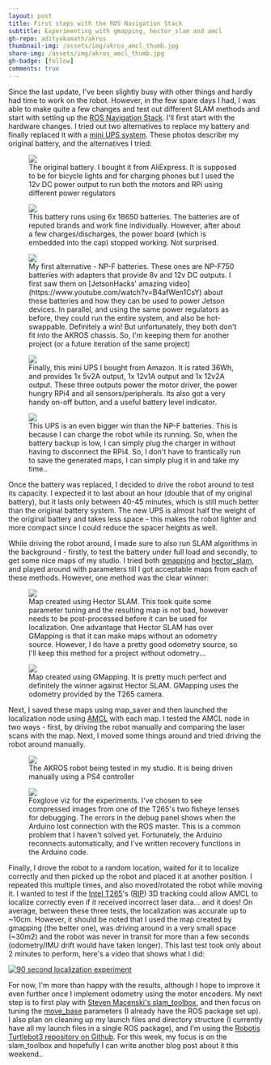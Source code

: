 ```yaml
---
layout: post
title: First steps with the ROS Navigation Stack
subtitle: Experimenting with gmapping, hector_slam and amcl
gh-repo: adityakamath/akros
thumbnail-img: /assets/img/akros_amcl_thumb.jpg
share-img: /assets/img/akros_amcl_thumb.jpg
gh-badge: [follow]
comments: true
---
```


Since the last update, I've been slightly busy with other things and hardly had time to work on the robot. However, in the few spare days I had, I was able to make quite a few changes and test out different SLAM methods and start with setting up the [ROS Navigation Stack](http://wiki.ros.org/navigation). I'll first start with the hardware changes. I tried out two alternatives to replace my battery and finally replaced it with a [mini UPS system](https://www.amazon.nl/gp/product/B07DPTF9VW/ref=ppx_yo_dt_b_asin_title_o01_s02?ie=UTF8&psc=1). These photos describe my original battery, and the alternatives I tried: 

<figure class="aligncenter">
	<img src="https://adityakamath.github.io/assets/img/akros_og_bat1.jpg" />
	<figcaption>The original battery. I bought it from AliExpress. It is supposed to be for bicycle lights and for charging phones but I used the 12v DC power output to run both the motors and RPi using different power regulators</figcaption>
</figure>

<figure class="aligncenter">
	<img src="https://adityakamath.github.io/assets/img/akros_og_bat2.jpg" />
	<figcaption>This battery runs using 6x 18650 batteries. The batteries are of reputed brands and work fine individually. However, after about a few charges/discharges, the power board (which is embedded into the cap) stopped working. Not surprised.</figcaption>
</figure>

<figure class="aligncenter">
	<img src="https://adityakamath.github.io/assets/img/akros_npf_bat.jpg" />
	<figcaption>My first alternative - NP-F batteries. These ones are NP-F750 batteries with adapters that provide 8v and 12v DC outputs. I first saw them on [JetsonHacks' amazing video](https://www.youtube.com/watch?v=B4afWen1CsY) about these batteries and how they can be used to power Jetson devices. In parallel, and using the same power regulators as before, they could run the entire system, and also be hot-swappable. Definitely a win! But unfortunately, they both don't fit into the AKROS chassis. So, I'm keeping them for another project (or a future iteration of the same project)</figcaption>
</figure>
  
<figure class="aligncenter">
	<img src="https://adityakamath.github.io/assets/img/akros_ups_bat1.jpg" />
	<figcaption>Finally, this mini UPS I bought from Amazon. It is rated 36Wh, and provides 1x 5v2A output, 1x 12v1A output and 1x 12v2A output. These three outputs power the motor driver, the power hungry RPi4 and all sensors/peripherals. Its also got a very handy on-off button, and a useful battery level indicator. </figcaption>
</figure>
  
<figure class="aligncenter">
	<img src="https://adityakamath.github.io/assets/img/akros_ups_bat2.jpg" />
	<figcaption>This UPS is an even bigger win than the NP-F batteries. This is because I can charge the robot while its running. So, when the battery backup is low, I can simply plug the charger in without having to disconnect the RPi4. So, I don't have to frantically run to save the generated maps, I can simply plug it in and take my time..</figcaption>
</figure>
  
Once the battery was replaced, I decided to drive the robot around to test its capacity. I expected it to last about an hour (double that of my original battery), but it lasts only between 40-45 minutes, which is still much better than the original battery system. The new UPS is almost half the weight of the original battery and takes less space - this makes the robot lighter and more compact since I could reduce the spacer heights as well.
  
While driving the robot around, I made sure to also run SLAM algorithms in the background - firstly, to test the battery under full load and secondly, to get some nice maps of my studio. I tried both [gmapping](http://wiki.ros.org/gmapping) and [hector_slam](http://wiki.ros.org/hector_slam), and played around with parameters till I got acceptable maps from each of these methods. However, one method was the clear winner:
  
<figure class="aligncenter">
	<img src="https://adityakamath.github.io/assets/img/akros_hector_map.jpg" />
	<figcaption>Map created using Hector SLAM. This took quite some parameter tuning and the resulting map is not bad, however needs to be post-processed before it can be used for localization. One advantage that Hector SLAM has over GMapping is that it can make maps without an odometry source. However, I do have a pretty good odometry source, so I'll keep this method for a project without odometry...</figcaption>
</figure>
  
<figure class="aligncenter">
	<img src="https://adityakamath.github.io/assets/img/akros_gmapping_map.jpg" />
	<figcaption>Map created using GMapping. It is pretty much perfect and definitely the winner against Hector SLAM. GMapping uses the odometry provided by the T265 camera.</figcaption>
</figure>
  
Next, I saved these maps using map_saver and then launched the localization node using [AMCL](http://wiki.ros.org/amcl) with each map. I tested the AMCL node in two ways - first, by driving the robot manually and comparing the laser scans with the map. Next, I moved some things around and tried driving the robot around manually. 
  
<figure class="aligncenter">
	<img src="https://adityakamath.github.io/assets/img/akros_amcl_test.jpg" />
	<figcaption>The AKROS robot being tested in my studio. It is being driven manually using a PS4 controller</figcaption>
</figure>
  
<figure class="aligncenter">
	<img src="https://adityakamath.github.io/assets/img/akros_amcl_foxglove.png" />
	<figcaption>Foxglove viz for the experiments. I've chosen to see compressed images from one of the T265's two fisheye lenses for debugging. The errors in the debug panel shows when the Arduino lost connection with the ROS master. This is a common problem that I haven't solved yet. Fortunately, the Arduino reconnects automatically, and I've written recovery functions in the Arduino code.</figcaption>
</figure>
  
Finally, I drove the robot to a random location, waited for it to localize correctly and then picked up the robot and placed it at another position. I repeated this multiple times, and also moved/rotated the robot while moving it. I wanted to test if the [Intel T265](https://www.intelrealsense.com/tracking-camera-t265/)'s ([RIP](https://discourse.ros.org/t/intel-cancelling-its-realsense-business-alternatives/21881)) 3D tracking could allow AMCL to localize correctly even if it received incorrect laser data... and it does! On average, between these three tests, the localization was accurate up to ~10cm. However, it should be noted that I used the map created by gmapping (the better one), was driving around in a very small space (~30m2) and the robot was never in transit for more than a few seconds (odometry/IMU drift would have taken longer). This last test took only about 2 minutes to perform, here's a video that shows what I did:
  
[![90 second localization experiment](https://adityakamath.github.io/assets/img/akros_amcl_test_ss.png)](https://www.youtube.com/watch?v=17wJ505WDYo "[90 second localization experiment - Click to Watch!")
  
For now, I'm more than happy with the results, although I hope to improve it even further once I implement odometry using the motor encoders. My next step is to first play with [Steven Macenski's slam_toolbox](https://github.com/SteveMacenski/slam_toolbox), and then focus on tuning the [move_base](http://wiki.ros.org/move_base) parameters (I already have the ROS package set up). I also plan on cleaning up my launch files and directory structure (I currently have all my launch files in a single ROS package), and I'm using the [Robotis Turtlebot3 repository on Github](https://github.com/ROBOTIS-GIT/turtlebot3). For this week, my focus is on the slam_toolbox and hopefully I can write another blog post about it this weekend..
